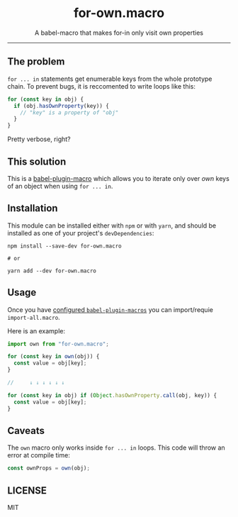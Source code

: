 <div align="center">
  <h1>for-own.macro</h1>

  A babel-macro that makes for-in only visit own properties
</div>

<hr />

## The problem

`for ... in` statements get enumerable keys from the whole prototype chain.
To prevent bugs, it is reccomented to write loops like this:
```js
for (const key in obj) {
  if (obj.hasOwnProperty(key)) {
    // "key" is a property of "obj"
  }
}
```
Pretty verbose, right?

## This solution

This is a [babel-plugin-macro](https://github.com/kentcdodds/babel-plugin-macros) which allows you to iterate only over _own_ keys of an object when using `for ... in`.

## Installation

This module can be installed either with `npm` or with `yarn`, and should be installed as one of your project's `devDependencies`:
```
npm install --save-dev for-own.macro

# or

yarn add --dev for-own.macro
```

## Usage

Once you have [configured `babel-plugin-macros`](https://github.com/kentcdodds/babel-plugin-macros/blob/master/other/docs/user.md#adding-the-plugin-to-your-config) you can import/requie `import-all.macro`.

Here is an example:

```js
import own from "for-own.macro";

for (const key in own(obj)) {
  const value = obj[key];
}

//     ↓ ↓ ↓ ↓ ↓ ↓

for (const key in obj) if (Object.hasOwnProperty.call(obj, key)) {
  const value = obj[key];
}
```

## Caveats

The `own` macro only works inside `for ... in` loops. This code will throw an error at compile time:

```js
const ownProps = own(obj);
```

## LICENSE

MIT